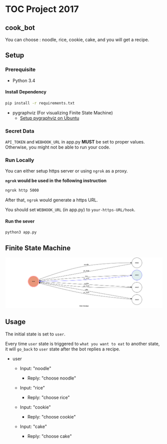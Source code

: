 # TOC Project 2017
## cook_bot
You can choose : noodle, rice, cookie, cake,
and you will get a recipe.
## Setup

### Prerequisite
* Python 3.4

#### Install Dependency
```sh
pip install -r requirements.txt
```

* pygraphviz (For visualizing Finite State Machine)
    * [Setup pygraphviz on Ubuntu](http://www.jianshu.com/p/a3da7ecc5303)

### Secret Data

`API_TOKEN` and `WEBHOOK_URL` in app.py **MUST** be set to proper values.
Otherwise, you might not be able to run your code.

### Run Locally
You can either setup https server or using `ngrok` as a proxy.

**`ngrok` would be used in the following instruction**

```sh
ngrok http 5000
```

After that, `ngrok` would generate a https URL.

You should set `WEBHOOK_URL` (in app.py) to `your-https-URL/hook`.

#### Run the sever

```sh
python3 app.py
```

## Finite State Machine
![fsm](./show-fsm.png)

## Usage
The initial state is set to `user`.

Every time `user` state is triggered to `what you want to eat` to another state, it will `go_back` to `user` state after the bot replies  a recipe.

* user
	* Input: "noodle"
		* Reply: "choose noodle"

	* Input: "rice"
		* Reply: "choose rice"
    
	* Input: "cookie"
		* Reply: "choose cookie"
    
	* Input: "cake"
		* Reply: "choose cake"

